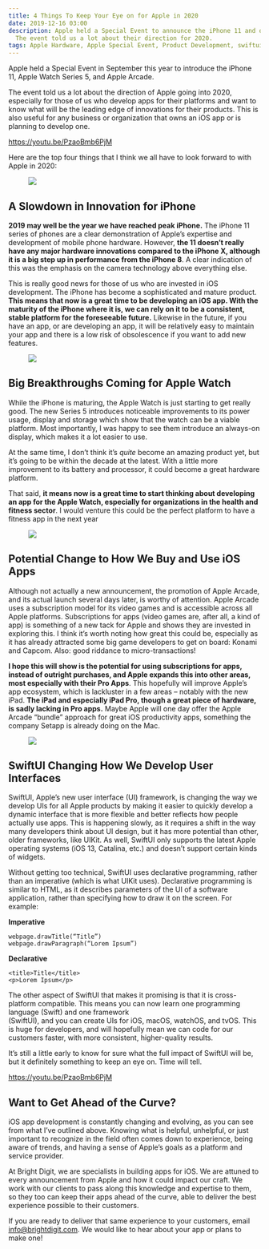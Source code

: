 ```yaml
---
title: 4 Things To Keep Your Eye on for Apple in 2020
date: 2019-12-16 03:00
description: Apple held a Special Event to announce the iPhone 11 and other products.
  The event told us a lot about their direction for 2020.
tags: Apple Hardware, Apple Special Event, Product Development, swiftui
---
```

Apple held a Special Event in September this year to introduce the
iPhone 11, Apple Watch Series 5, and Apple Arcade.

The event told us a lot about the direction of Apple going into 2020,
especially for those of us who develop apps for their platforms and want
to know what will be the leading edge of innovations for their products.
This is also useful for any business or organization that owns an iOS
app or is planning to develop one.

https://youtu.be/PzaoBmb6PjM

Here are the top four things that I think we all have to look forward to
with Apple in 2020:

<figure>
<img src="https://brightdigit.com/wp-content/uploads/2019/11/bagus-hernawan-A6JxK37IlPo-unsplash-1024x512.jpg" class="wp-image-1799" />
</figure>

## A Slowdown in Innovation for iPhone

**2019 may well be the year we have reached peak iPhone.** The iPhone 11
series of phones are a clear demonstration of Apple’s expertise and
development of mobile phone hardware. However, **the 11 doesn’t really
have any major hardware innovations compared to the iPhone X, although
it is a big step up in performance from the iPhone 8**. A clear
indication of this was the emphasis on the camera technology above
everything else.

This is really good news for those of us who are invested in iOS
development. The iPhone has become a sophisticated and mature product.
**This means that now is a great time to be developing an iOS app. With
the maturity of the iPhone where it is, we can rely on it to be a
consistent, stable platform for the foreseeable future.** Likewise in
the future, if you have an app, or are developing an app, it will be
relatively easy to maintain your app and there is a low risk of
obsolescence if you want to add new features.

<figure>
<img src="https://brightdigit.com/wp-content/uploads/2019/11/daniel-korpai-hbTKIbuMmBI-unsplash-1024x512.jpg" class="wp-image-1800" />
</figure>

## Big Breakthroughs Coming for Apple Watch

While the iPhone is maturing, the Apple Watch is just starting to get
really good. The new Series 5 introduces noticeable improvements to its
power usage, display and storage which show that the watch can be a
viable platform. Most importantly, I was happy to see them introduce an
always-on display, which makes it a lot easier to use.

At the same time, I don’t think it’s *quite* become an amazing product
yet, but it’s going to be within the decade at the latest. With a little
more improvement to its battery and processor, it could become a great
hardware platform.

That said, **it means now is a great time to start thinking about
developing an app for the Apple Watch, especially for organizations in
the health and fitness sector**. I would venture this could be the
perfect platform to have a fitness app in the next year

<figure>
<img src="https://brightdigit.com/wp-content/uploads/2019/11/roberto-nickson-hLgYtX0rPgw-unsplash-1024x512.jpg" class="wp-image-1801" />
</figure>

## Potential Change to How We Buy and Use iOS Apps

Although not actually a new announcement, the promotion of Apple Arcade,
and its actual launch several days later, is worthy of attention. Apple
Arcade uses a subscription model for its video games and is accessible
across all Apple platforms. Subscriptions for apps (video games are,
after all, a kind of app) is something of a new tack for Apple and shows
they are invested in exploring this. I think it’s worth noting how great
this could be, especially as it has already attracted some big game
developers to get on board: Konami and Capcom. Also: good riddance to
micro-transactions!

**I hope this will show is the potential for using subscriptions for
apps, instead of outright purchases, and Apple expands this into other
areas, most especially with their Pro Apps**. This hopefully will
improve Apple’s app ecosystem, which is lackluster in a few areas –
notably with the new iPad. **The iPad and especially iPad Pro, though a
great piece of hardware, is sadly lacking in Pro apps.** Maybe Apple
will one day offer the Apple Arcade “bundle” approach for great iOS
productivity apps, something the company Setapp is already doing on the
Mac.

<figure>
<img src="https://brightdigit.com/wp-content/uploads/2019/11/Screen-Shot-2019-11-19-at-1.35.01-PM-1024x512.png" class="wp-image-1802" />
</figure>

## SwiftUI Changing How We Develop User Interfaces

SwiftUI, Apple’s new user interface (UI) framework, is changing the way
we develop UIs for all Apple products by making it easier to quickly
develop a dynamic interface that is more flexible and better reflects
how people actually use apps. This is happening slowly, as it requires a
shift in the way many developers think about UI design, but it has more
potential than other, older frameworks, like UIKit. As well, SwiftUI
only supports the latest Apple operating systems (iOS 13, Catalina,
etc.) and doesn’t support certain kinds of widgets.

Without getting too technical, SwiftUI uses declarative programming,
rather than an imperative (which is what UIKit uses). Declarative
programming is similar to HTML, as it describes parameters of the UI of
a software application, rather than specifying how to draw it on the
screen. For example:

**Imperative**

    webpage.drawTitle(“Title”)
    webpage.drawParagraph(“Lorem Ipsum”) 

**Declarative**

    <title>Title</title>
    <p>Lorem Ipsum</p>

The other aspect of SwiftUI that makes it promising is that it is
cross-platform compatible. This means you can now learn one programming
language (Swift) and one framework  
(SwiftUI), and you can create UIs for iOS, macOS, watchOS, and tvOS.
This is huge for developers, and will hopefully mean we can code for our
customers faster, with more consistent, higher-quality results.

It’s still a little early to know for sure what the full impact of
SwiftUI will be, but it definitely something to keep an eye on. Time
will tell.

https://youtu.be/PzaoBmb6PjM

## Want to Get Ahead of the Curve?

iOS app development is constantly changing and evolving, as you can see
from what I’ve outlined above. Knowing what is helpful, unhelpful, or
just important to recognize in the field often comes down to experience,
being aware of trends, and having a sense of Apple’s goals as a platform
and service provider.

At Bright Digit, we are specialists in building apps for iOS. We are
attuned to every announcement from Apple and how it could impact our
craft. We work with our clients to pass along this knowledge and
expertise to them, so they too can keep their apps ahead of the curve,
able to deliver the best experience possible to their customers.

If you are ready to deliver that same experience to your customers,
email <info@brightdigit.com>. We would like to hear about your app or
plans to make one!